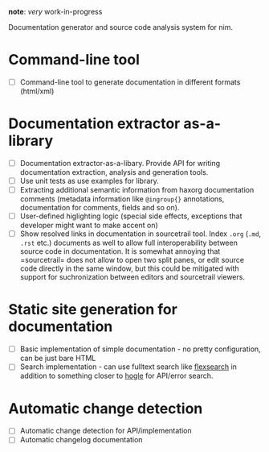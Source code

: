 **note**: *very* work-in-progress

Documentation generator and source code analysis system for nim.

<!-- # * Sourcetrail integration -->

<!-- # To generate sourcetrail compilation database for a file use ~./haxdoc trail -->
<!-- # file.nim~ - it will index *all* symbols that compiler saw during -->
<!-- # compilation: type definitinos, procedure declarations and uses (callgraph), -->
<!-- # uses of global variables, type fields and enums. -->

<!-- # Generated database can be opened using [[https://www.sourcetrail.com/][sourcetrail]] - free and open-source -->
<!-- # cross-platform source explorer. -->

<!-- # ** Troubleshooting and additional setup -->

<!-- # *** Syntax highlighting -->

<!-- # Sourcetrail does not come with built-in syntax highlighting for nim, so it -->
<!-- # is necessary to install it manually by putting ~assets/nim.rules~ in -->
<!-- # ~$HOME/.config/sourcetrail/syntax_highlighting_rules~ or -->
<!-- # ~/opt/sourcetrail/share/data/syntax_highlighting_rules~ -->

<!-- # *** compilation errors -->

<!-- # ~haxdoc~ uses nim compiler API to analyze your code, so it *must* be valid -->
<!-- # (i.e. you should be able to compile it yourself before trying to index it). -->

<!-- # Future plans include support for 'quick' analysis - only using parsing, but -->
<!-- # without semantic checking, but right now only /full/ analysis is performed. -->

<!-- # *** stdlib path -->

<!-- # For source code analysis it is necessary to have working stdlib -->
<!-- # installation (either via choosenim or any other method). By default -->
<!-- # chosenim version is used, so make sure you have it installed. Otherwise you -->
<!-- # can pass location of the stdlib installation via ~--stdpath~ flag. For -->
<!-- # example, to generate sourcetrail for nim compiler that comes with it's own -->
<!-- # version of the stdlib you would need to do (assuming compiler is cloned -->
<!-- # into ~Nim~ directory): -->

<!-- # #+begin_src bash -->
<!-- # haxdoc trail Nim/compiler/nim.nim --stdpath:Nim/lib -->
<!-- # #+end_src -->

<!-- # *** dependencies -->

<!-- # For packages that have external dependencies - ~haxdoc~ will try to infer -->
<!-- # correct list of dependencies and add all required paths. -->

<!-- # Right now I use -->
<!-- # reimplementation of nimble dependency resolution algorithm - it works, but -->
<!-- # ideally I would like to first get to -->
<!-- # https://github.com/nim-lang/nimble/issues/890, and make nimble have API for -->
<!-- # that one. -->


# Command-line tool

- [ ] Command-line tool to generate documentation in different formats
      (html/xml)

# Documentation extractor as-a-library

- [ ] Documentation extractor-as-a-libary. Provide API for writing
      documentation extraction, analysis and generation tools.
- [ ] Use unit tests as use examples for library.
- [ ] Extracting additional semantic information from haxorg documentation
      comments (metadata information like `@ingroup{}` annotations,
      documentation for comments, fields and so on).
- [ ] User-defined higlighting logic (special side effects, exceptions that
      developer might want to make accent on)
- [ ] Show resolved links in documentation in sourcetrail tool. Index
      `.org` (`.md`, `.rst` etc.) documents as well to allow full
      interoperability between source code in documentation. It is somewhat
      annoying that =sourcetrail= does not allow to open two split panes,
      or edit source code directly in the same window, but this could be
      mitigated with support for suchronization between editors and
      sourcetrail viewers.

# Static site generation for documentation

- [ ] Basic implementation of simple documentation - no pretty
      configuration, can be just bare HTML
- [ ] Search implementation - can use fulltext search like
      [flexsearch](https://github.com/nextapps-de/flexsearch) in addition
      to something closer to [hogle](https://hoogle.haskell.org/) for
      API/error search.

# Automatic change detection

- [ ] Automatic change detection for API/implementation
- [ ] Automatic changelog documentation
